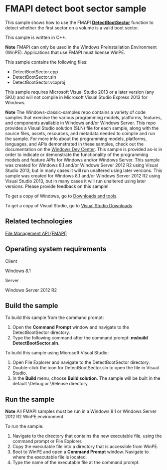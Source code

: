 FMAPI detect boot sector sample
===============================

This sample shows how to use the FMAPI [**DetectBootSector**](http://msdn.microsoft.com/en-us/library/windows/desktop/dd239110) function to detect whether the first sector on a volume is a valid boot sector.

This sample is written in C++.

**Note**  FMAPI can only be used in the Windows Preinstallation Environment (WinPE). Applications that use FMAPI must license WinPE.

This sample contains the following files:

-   DetectBootSector.cpp
-   DetectBootSector.sln
-   DetectBootSector.vcxproj

This sample requires Microsoft Visual Studio 2013 or a later version (any SKU) and will not compile in Microsoft Visual Studio Express 2013 for Windows.

**Note**  The Windows-classic-samples repo contains a variety of code samples that exercise the various programming models, platforms, features, and components available in Windows and/or Windows Server. This repo provides a Visual Studio solution (SLN) file for each sample, along with the source files, assets, resources, and metadata needed to compile and run the sample. For more info about the programming models, platforms, languages, and APIs demonstrated in these samples, check out the documentation on the [Windows Dev Center](https://dev.windows.com). This sample is provided as-is in order to indicate or demonstrate the functionality of the programming models and feature APIs for Windows and/or Windows Server. This sample was created for Windows 8.1 and/or Windows Server 2012 R2 using Visual Studio 2013, but in many cases it will run unaltered using later versions. This sample was created for Windows 8.1 and/or Windows Server 2012 R2 using Visual Studio 2013, but in many cases it will run unaltered using later versions. Please provide feedback on this sample!

To get a copy of Windows, go to [Downloads and tools](http://go.microsoft.com/fwlink/p/?linkid=301696).

To get a copy of Visual Studio, go to [Visual Studio Downloads](http://go.microsoft.com/fwlink/p/?linkid=301697).

Related technologies
--------------------

[File Management API (FMAPI)](http://msdn.microsoft.com/en-us/library/windows/desktop/dd239113)

Operating system requirements
-----------------------------

Client

Windows 8.1

Server

Windows Server 2012 R2

Build the sample
----------------

To build this sample from the command prompt:

1.  Open the **Command Prompt** window and navigate to the DetectBootSector directory.
2.  Type the following command after the command prompt: **msbuild DetectBootSector.sln**.

To build this sample using Microsoft Visual Studio:

1.  Open File Explorer and navigate to the DetectBootSector directory.
2.  Double-click the icon for DetectBootSector.sln to open the file in Visual Studio.
3.  In the **Build** menu, choose **Build solution**. The sample will be built in the default \\Debug or \\Release directory.

Run the sample
--------------

**Note**  All FMAPI samples must be run in a Windows 8.1 or Windows Server 2012 R2 WinPE environment.

To run the sample:

1.  Navigate to the directory that contains the new executable file, using the command prompt or File Explorer.
2.  Copy the executable file into a directory that is accessible from WinPE.
3.  Boot to WinPE and open a **Command Prompt** window. Navigate to where the executable file is located.
4.  Type the name of the executable file at the command prompt.

